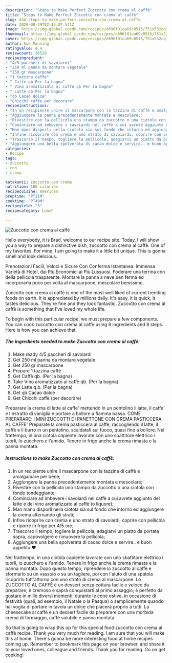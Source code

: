 ```yaml
---
description: "Steps to Make Perfect Zuccotto con crema al caffè"
title: "Steps to Make Perfect Zuccotto con crema al caffè"
slug: 434-steps-to-make-perfect-zuccotto-con-crema-al-caffe
date: 2020-08-29T02:15:07.541Z
image: https://img-global.cpcdn.com/recipes/e696f01ca69c0515/751x532cq70/zuccotto-con-crema-al-caffe-recipe-main-photo.jpg
thumbnail: https://img-global.cpcdn.com/recipes/e696f01ca69c0515/751x532cq70/zuccotto-con-crema-al-caffe-recipe-main-photo.jpg
cover: https://img-global.cpcdn.com/recipes/e696f01ca69c0515/751x532cq70/zuccotto-con-crema-al-caffe-recipe-main-photo.jpg
author: Sue Manning
ratingvalue: 4.4
reviewcount: 36528
recipeingredient:
- "4/5 paccheri di savoiardi"
- "250 ml panna da montare vegetale"
- "250 gr mascarpone"
- "1 tazzina caffe"
- " Caffe qb Per la bagna"
- " Vino aromatizzato al caffe qb Per la bagna"
- " Latte qb Per la bagna"
- "qb Cacao dolce"
- "Chicchi caffe per decorare"
recipeinstructions:
- "In un recipiente unire il mascarpone con la tazzina di caffè e amalgamare per bene;"
- "Aggiungere la panna precedentemente montata e mescolare;"
- "Rivestire con la pellicola uno stampo da zuccotto o una ciotola con fondo tondeggiante;"
- "Cominciare ad imbevere i savoiardi nel caffè a cui avrete aggiunto del latte e del vino aromatizzato al caffè (o liquore);"
- "Man mano disporli nella ciotola sia sul fondo che intorno ed aggiungere la crema alternando gli strati;"
- "Infine ricoprire con crema e uno strato di savoiardi, coprire con pellicola e riporre in frigo per 4/5 ore;"
- "Trascorso il tempo, togliere la pellicola, adagiarvi un piatto da portata sopra, capovolgere e rimuovere la pellicola;"
- "Aggiungere una bella spolverata di cacao dolce e servire.. e buon appetito ♥️"
categories:
- Recipe
tags:
- zuccotto
- con
- crema

katakunci: zuccotto con crema 
nutrition: 106 calories
recipecuisine: American
preptime: "PT11M"
cooktime: "PT49M"
recipeyield: "3"
recipecategory: Lunch

---
```



![Zuccotto con crema al caffè](https://img-global.cpcdn.com/recipes/e696f01ca69c0515/751x532cq70/zuccotto-con-crema-al-caffe-recipe-main-photo.jpg)

Hello everybody, it is Brad, welcome to our recipe site. Today, I will show you a way to prepare a distinctive dish, zuccotto con crema al caffè. One of my favorites. For mine, I am going to make it a little bit unique. This is gonna smell and look delicious.

Prenotazioni Facili, Veloci e Sicure Con Conferma Istantanea. Immensa Varietà di Hotel, dai Più Economici ai Più Lussuosi. Foderare una terrina con della pellicola trasparente. Montare la panna a neve ben ferma ed incorporarla poco per volta al mascarpone, mescolare benissimo.

Zuccotto con crema al caffè is one of the most well liked of current trending foods on earth. It is appreciated by millions daily. It's easy, it is quick, it tastes delicious. They're fine and they look fantastic. Zuccotto con crema al caffè is something that I've loved my whole life.


To begin with this particular recipe, we must prepare a few components. You can cook zuccotto con crema al caffè using 9 ingredients and 8 steps. Here is how you can achieve that.

<!--inarticleads1-->

##### The ingredients needed to make Zuccotto con crema al caffè:

1. Make ready 4/5 paccheri di savoiardi
1. Get 250 ml panna da montare vegetale
1. Get 250 gr mascarpone
1. Prepare 1 tazzina caffè
1. Get  Caffè qb. (Per la bagna)
1. Take  Vino aromatizzato al caffè qb. (Per la bagna)
1. Get  Latte q.b. (Per la bagna)
1. Get qb Cacao dolce
1. Get Chicchi caffè (per decorare)


Preparare la crema di latte al caffe&#39; mettendo in un pentolino il latte, il caffe&#39; e l&#39;estratto di vaniglia e portare a bollore a fiamma bassa. COME PREPARARE: I MINI ZUCCOTTI DI PANETTONE CON CREMA PASTICCERA AL CAFFE&#39; Preparate la crema pasticcera al caffè, raccogliendo il latte, il caffè e il burro in un pentolino, scaldateli sul fuoco, quasi fino a bollore. Nel frattempo, in una ciotola capiente lavorate con uno sbattitore elettrico i tuorli, lo zucchero e l&#39;amido. Tenere in frigo anche la crema rimasta e la panna montata. 

<!--inarticleads2-->

##### Instructions to make Zuccotto con crema al caffè:

1. In un recipiente unire il mascarpone con la tazzina di caffè e amalgamare per bene;
1. Aggiungere la panna precedentemente montata e mescolare;
1. Rivestire con la pellicola uno stampo da zuccotto o una ciotola con fondo tondeggiante;
1. Cominciare ad imbevere i savoiardi nel caffè a cui avrete aggiunto del latte e del vino aromatizzato al caffè (o liquore);
1. Man mano disporli nella ciotola sia sul fondo che intorno ed aggiungere la crema alternando gli strati;
1. Infine ricoprire con crema e uno strato di savoiardi, coprire con pellicola e riporre in frigo per 4/5 ore;
1. Trascorso il tempo, togliere la pellicola, adagiarvi un piatto da portata sopra, capovolgere e rimuovere la pellicola;
1. Aggiungere una bella spolverata di cacao dolce e servire.. e buon appetito ♥️


Nel frattempo, in una ciotola capiente lavorate con uno sbattitore elettrico i tuorli, lo zucchero e l&#39;amido. Tenere in frigo anche la crema rimasta e la panna montata. Dopo questo tempo, riprendere lo zuccotto al caffè e sformarlo su un vassoio o su un tagliere, poi con l&#39;aiuto di una spatola ricoprirlo tutt&#39;attorno con uno strato di crema al mascarpone. Lo ZUCCOTTO AL CAFFÈ è un dessert senza cottura facile e veloce da preparare, è cremoso e saprà conquistarti al primo assaggio; è perfetto da gustare in mille diversi momenti: durante le cene estive, in occasione di festività (quali, ad esempio, il Natale o la Pasqua) o semplicemente quando hai voglia di portare in tavola un dolce che piacerà proprio a tutti. La cheesecake al caffè è un dessert facile da preparare con una morbida crema di formaggio, caffè solubile e panna montata. 

So that is going to wrap this up for this special food zuccotto con crema al caffè recipe. Thank you very much for reading. I am sure that you will make this at home. There's gonna be more interesting food at home recipes coming up. Remember to bookmark this page on your browser, and share it to your loved ones, colleague and friends. Thank you for reading. Go on get cooking!
